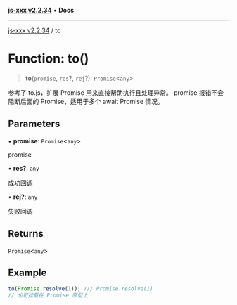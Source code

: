 [**js-xxx v2.2.34**](../README.md) • **Docs**

***

[js-xxx v2.2.34](../README.md) / to

# Function: to()

> **to**(`promise`, `res`?, `rej`?): `Promise`\<`any`\>

参考了 to.js，扩展 Promise 用来直接帮助执行且处理异常。
promise 报错不会阻断后面的 Promise，适用于多个 await Promise 情况。

## Parameters

• **promise**: `Promise`\<`any`\>

promise

• **res?**: `any`

成功回调

• **rej?**: `any`

失败回调

## Returns

`Promise`\<`any`\>

## Example

```ts
to(Promise.resolve(1)); /// Promise.resolve(1)
// 也可挂载在 Promise 原型上
```
